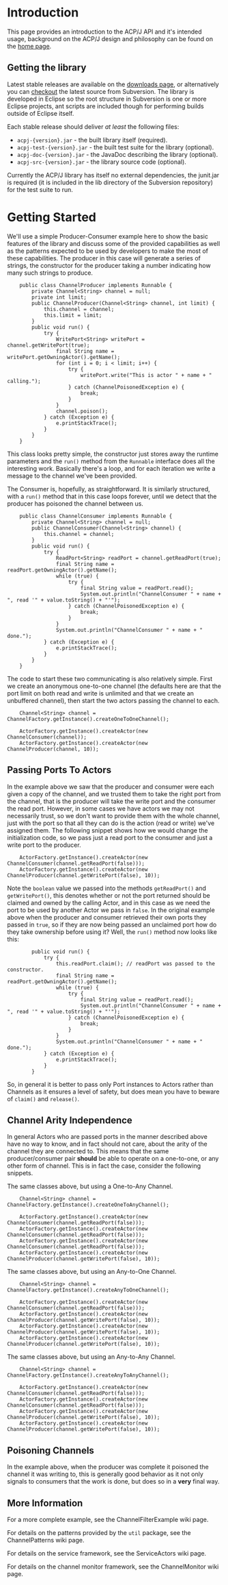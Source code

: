 

# Introduction #

This page provides an introduction to the ACP/J API and it's intended usage, background on the ACP/J design and philosophy can be found on the [home page](http://acpj.googlecode.com/).

## Getting the library ##

Latest stable releases are available on the [downloads page](http://code.google.com/p/acpj/downloads/list), or alternatively you can [checkout](http://code.google.com/p/acpj/source/checkout) the latest source from Subversion. The library is developed in Eclipse so the root structure in Subversion is one or more Eclipse projects, ant scripts are included though for performing builds outside of Eclipse itself.

Each stable release should deliver _at least_ the following files:

  * `acpj-{version}.jar` - the built library itself (required).
  * `acpj-test-{version}.jar` - the built test suite for the library (optional).
  * `acpj-doc-{version}.jar` - the JavaDoc describing the library (optional).
  * `acpj-src-{version}.jar` - the library source code (optional).

Currently the ACP/J library has itself no external dependencies, the junit.jar is required (it is included in the lib directory of the Subversion repository) for the test suite to run.

# Getting Started #

We'll use a simple Producer-Consumer example here to show the basic features of the library and discuss some of the provided capabilities as well as the patterns expected to be used by developers to make the most of these capabilities. The producer in this case will generate a series of strings, the constructor for the producer taking a number indicating how many such strings to produce.

```
    public class ChannelProducer implements Runnable {
        private Channel<String> channel = null;
        private int limit;
        public ChannelProducer(Channel<String> channel, int limit) {
            this.channel = channel;
            this.limit = limit;
        }
        public void run() {
            try {
                WritePort<String> writePort = channel.getWritePort(true);
                final String name = writePort.getOwningActor().getName();
                for (int i = 0; i < limit; i++) {
                    try {
                        writePort.write("This is actor " + name + " calling.");
                    } catch (ChannelPoisonedException e) {
                        break;
                    }
                }
                channel.poison();
            } catch (Exception e) {
                e.printStackTrace();
            }
        }
    }
```

This class looks pretty simple, the constructor just stores away the runtime parameters and the `run()` method from the `Runnable` interface does all the interesting work. Basically there's a loop, and for each iteration we write a message to the channel we've been provided.

The Consumer is, hopefully, as straightforward. It is similarly structured, with a `run()` method that in this case loops forever, until we detect that the producer has poisoned the channel between us.

```
    public class ChannelConsumer implements Runnable {
        private Channel<String> channel = null;
        public ChannelConsumer(Channel<String> channel) {
            this.channel = channel;
        }
        public void run() {
            try {
                ReadPort<String> readPort = channel.getReadPort(true);
                final String name = readPort.getOwningActor().getName();
                while (true) {
                    try {
                        final String value = readPort.read();
                        System.out.println("ChannelConsumer " + name + ", read '" + value.toString() + "'");
                    } catch (ChannelPoisonedException e) {
                        break;
                    }
                }
                System.out.println("ChannelConsumer " + name + " done.");
            } catch (Exception e) {
                e.printStackTrace();
            }
        }
    }
```

The code to start these two communicating is also relatively simple. First we create an anonymous one-to-one channel (the defaults here are that the port limit on both read and write is unlimited and that we create an unbuffered channel), then start the two actors passing the channel to each.

```
    Channel<String> channel = ChannelFactory.getInstance().createOneToOneChannel();

    ActorFactory.getInstance().createActor(new ChannelConsumer(channel));
    ActorFactory.getInstance().createActor(new ChannelProducer(channel, 10));
```

## Passing Ports To Actors ##

In the example above we saw that the producer and consumer were each given a copy of the channel, and we trusted them to take the right port from the channel, that is the producer will take the write port and the consumer the read port. However, in some cases we have actors we may not necessarily trust, so we don't want to provide them with the whole channel, just with the port so that all they can do is the action (read or write) we've assigned them. The following snippet shows how we would change the initialization code, so we pass just a read port to the consumer and just a write port to the producer.

```
    ActorFactory.getInstance().createActor(new ChannelConsumer(channel.getReadPort(false)));
    ActorFactory.getInstance().createActor(new ChannelProducer(channel.getWritePort(false), 10));
```

Note the `boolean` value we passed into the methods `getReadPort()` and `getWritePort()`, this denotes whether or not the port returned should be claimed and owned by the calling Actor, and in this case as we need the port to be used by another Actor we pass in `false`. In the original example above when the producer and consumer retrieved their own ports they passed in `true`, so if they are now being passed an unclaimed port how do they take ownership before using it? Well, the `run()` method now looks like this:

```
        public void run() {
            try {
                this.readPort.claim(); // readPort was passed to the constructor.
                final String name = readPort.getOwningActor().getName();
                while (true) {
                    try {
                        final String value = readPort.read();
                        System.out.println("ChannelConsumer " + name + ", read '" + value.toString() + "'");
                    } catch (ChannelPoisonedException e) {
                        break;
                    }
                }
                System.out.println("ChannelConsumer " + name + " done.");
            } catch (Exception e) {
                e.printStackTrace();
            }
        }
```

So, in general it is better to pass only Port instances to Actors rather than Channels as it ensures a level of safety, but does mean you have to beware of `claim()` and `release()`.

## Channel Arity Independence ##

In general Actors who are passed ports in the manner described above have no way to know, and in fact should not care, about the arity of the channel they are connected to. This means that the same producer/consumer pair **should** be able to operate on a one-to-one, or any other form of channel. This is in fact the case, consider the following snippets.

The same classes above, but using a One-to-Any Channel.

```
    Channel<String> channel = ChannelFactory.getInstance().createOneToAnyChannel();
        
    ActorFactory.getInstance().createActor(new ChannelConsumer(channel.getReadPort(false)));
    ActorFactory.getInstance().createActor(new ChannelConsumer(channel.getReadPort(false)));
    ActorFactory.getInstance().createActor(new ChannelConsumer(channel.getReadPort(false)));
    ActorFactory.getInstance().createActor(new ChannelProducer(channel.getWritePort(false), 10));
```

The same classes above, but using an Any-to-One Channel.

```
    Channel<String> channel = ChannelFactory.getInstance().createAnyToOneChannel();
        
    ActorFactory.getInstance().createActor(new ChannelConsumer(channel.getReadPort(false)));
    ActorFactory.getInstance().createActor(new ChannelProducer(channel.getWritePort(false), 10));
    ActorFactory.getInstance().createActor(new ChannelProducer(channel.getWritePort(false), 10));
    ActorFactory.getInstance().createActor(new ChannelProducer(channel.getWritePort(false), 10));
```

The same classes above, but using an Any-to-Any Channel.

```
    Channel<String> channel = ChannelFactory.getInstance().createAnyToAnyChannel();
        
    ActorFactory.getInstance().createActor(new ChannelConsumer(channel.getReadPort(false)));
    ActorFactory.getInstance().createActor(new ChannelConsumer(channel.getReadPort(false)));
    ActorFactory.getInstance().createActor(new ChannelProducer(channel.getWritePort(false), 10));
    ActorFactory.getInstance().createActor(new ChannelProducer(channel.getWritePort(false), 10));
```

## Poisoning Channels ##

In the example above, when the producer was complete it poisoned the channel it was writing to, this is generally good behavior as it not only signals to consumers that the work is done, but does so in a **very** final way.

## More Information ##

For a more complete example, see the ChannelFilterExample wiki page.

For details on the patterns provided by the `util` package, see the ChannelPatterns wiki page.

For details on the service framework, see the ServiceActors wiki page.

For details on the channel monitor framework, see the ChannelMonitor wiki page.
